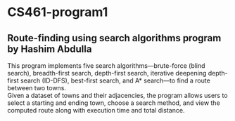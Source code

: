 # CS461-program1
## Route-finding using search algorithms program by Hashim Abdulla

This program implements five search algorithms—brute-force (blind search), breadth-first search, depth-first search, iterative deepening depth-first search (ID-DFS), best-first search, and A* search—to find a route between two towns.   
Given a dataset of towns and their adjacencies, the program allows users to select a starting and ending town, choose a search method, and view the computed route along with execution time and total distance.

